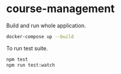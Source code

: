 # course-management

Build and run whole application.

```sh
docker-compose up --build
```

To run test suite.

```sh
npm test
npm run test:watch
```
